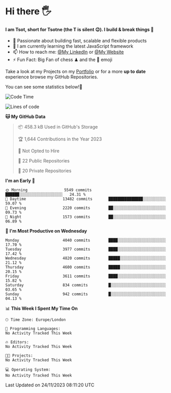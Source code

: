 # Hi there :raised_hand_with_fingers_splayed:
#### I am Tsot, short for Tsotne (the T is silent :wink:). I build & break things :space_invader:
- :telescope: Passionate about building fast, scalable and flexible products
- :seedling: I am currently learning the latest JavaScript framework 
- :mailbox: How to reach me: [@My LinkedIn](https://www.linkedin.com/in/tsotne-gvadzabia/) or [@My Website](https://tsotne.co.uk/contact)
- :zap: Fun Fact: Big Fan of chess ♟ and the 👾 emoji

Take a look at my Projects on my [Portfolio](https://tsotne.co.uk/) or for a more **up to date** experience browse my GitHub Repositories.

You can see some statistics below!:space_invader:
<!--START_SECTION:waka-->
![Code Time](http://img.shields.io/badge/Code%20Time-761%20hrs%202%20mins-blue)

![Lines of code](https://img.shields.io/badge/From%20Hello%20World%20I%27ve%20Written-8.8%20million%20lines%20of%20code-blue)

**🐱 My GitHub Data** 

> 📦 458.3 kB Used in GitHub's Storage 
 > 
> 🏆 1,644 Contributions in the Year 2023
 > 
> 🚫 Not Opted to Hire
 > 
> 📜 22 Public Repositories 
 > 
> 🔑 20 Private Repositories 
 > 
**I'm an Early 🐤** 

```text
🌞 Morning                5549 commits        ██████░░░░░░░░░░░░░░░░░░░   24.31 % 
🌆 Daytime                13482 commits       ███████████████░░░░░░░░░░   59.07 % 
🌃 Evening                2220 commits        ██░░░░░░░░░░░░░░░░░░░░░░░   09.73 % 
🌙 Night                  1573 commits        ██░░░░░░░░░░░░░░░░░░░░░░░   06.89 % 
```
📅 **I'm Most Productive on Wednesday** 

```text
Monday                   4040 commits        ████░░░░░░░░░░░░░░░░░░░░░   17.70 % 
Tuesday                  3977 commits        ████░░░░░░░░░░░░░░░░░░░░░   17.42 % 
Wednesday                4820 commits        █████░░░░░░░░░░░░░░░░░░░░   21.12 % 
Thursday                 4600 commits        █████░░░░░░░░░░░░░░░░░░░░   20.15 % 
Friday                   3611 commits        ████░░░░░░░░░░░░░░░░░░░░░   15.82 % 
Saturday                 834 commits         █░░░░░░░░░░░░░░░░░░░░░░░░   03.65 % 
Sunday                   942 commits         █░░░░░░░░░░░░░░░░░░░░░░░░   04.13 % 
```


📊 **This Week I Spent My Time On** 

```text
🕑︎ Time Zone: Europe/London

💬 Programming Languages: 
No Activity Tracked This Week

🔥 Editors: 
No Activity Tracked This Week

🐱‍💻 Projects: 
No Activity Tracked This Week

💻 Operating System: 
No Activity Tracked This Week
```


 Last Updated on 24/11/2023 08:11:20 UTC
<!--END_SECTION:waka-->
